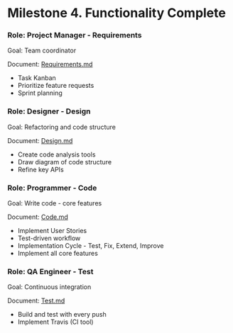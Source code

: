 # Milestone 4. Functionality Complete


### Role: Project Manager - Requirements

Goal: Team coordinator


Document: [Requirements.md](Requirements.md)

* Task Kanban
* Prioritize feature requests
* Sprint planning


### Role: Designer - Design

Goal: Refactoring and code structure


Document: [Design.md](Design.md)

* Create code analysis tools
* Draw diagram of code structure
* Refine key APIs


### Role: Programmer - Code

Goal: Write code - core features


Document: [Code.md](Code.md)

* Implement User Stories
* Test-driven workflow
* Implementation Cycle - Test, Fix, Extend, Improve
* Implement all core features


### Role: QA Engineer - Test

Goal: Continuous integration


Document: [Test.md](Test.md)

* Build and test with every push
* Implement Travis (CI tool)
